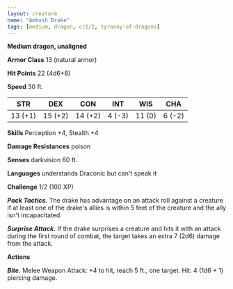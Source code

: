 ```yaml
---
layout: creature
name: "Ambush Drake"
tags: [medium, dragon, cr1/2, tyranny-of-dragons]
---
```


**Medium dragon, unaligned**

**Armor Class** 13 (natural armor)

**Hit Points** 22 (4d6+8)

**Speed** 30 ft.

|   STR   |   DEX   |   CON   |   INT   |   WIS   |   CHA   |
|:-----:|:-----:|:-----:|:-----:|:-----:|:-----:|
| 13 (+1) | 15 (+2) | 14 (+2) | 4 (-3) | 11 (0) | 6 (-2) |

**Skills** Perception +4, Stealth +4

**Damage Resistances** poison

**Senses** darkvision 60 ft.

**Languages** understands Draconic but can't speak it

**Challenge** 1/2 (100 XP)

***Pack Tactics.*** The drake has advantage on an attack roll against a creature if at least one of the drake's allies is within 5 feet of the creature and the ally isn't incapacitated.

***Surprise Attack.*** If the drake surprises a creature and hits it with an attack during the first round of combat, the target takes an extra 7 (2d6) damage from the attack.

**Actions**

***Bite.*** Melee Weapon Attack: +4 to hit, reach 5 ft., one target. Hit: 4 (1d6 + 1) piercing damage.

